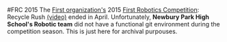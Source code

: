 #FRC 2015
The [First organization's](http://www.firstinspires.org) 2015 [First Robotics Competition](http://www.firstinspires.org/robotics/frc): Recycle Rush [(video)](https://www.youtube.com/watch?v=mAN1B7oKDXE) ended in April. Unfortunately, **Newbury Park High School's Robotic team** did not have a functional git environment during the competition season. 
This is just here for archival purpouses.
